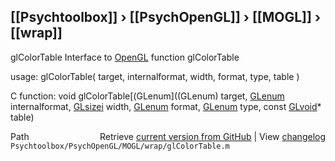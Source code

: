 ## [[Psychtoolbox]] &#8250; [[PsychOpenGL]] &#8250; [[MOGL]] &#8250; [[wrap]]

glColorTable  Interface to [OpenGL](OpenGL) function glColorTable  
  
usage:  glColorTable( target, internalformat, width, format, type, table )  
  
C function:  void glColorTable[(GLenum]((GLenum) target, [GLenum](GLenum) internalformat, [GLsizei](GLsizei) width, [GLenum](GLenum) format, [GLenum](GLenum) type, const [GLvoid](GLvoid)\* table)  




<div class="code_header" style="text-align:right;">
  <span style="float:left;">Path&nbsp;&nbsp;</span> <span class="counter">Retrieve <a href=
  "https://raw.github.com/Psychtoolbox-3/Psychtoolbox-3/beta/Psychtoolbox/PsychOpenGL/MOGL/wrap/glColorTable.m">current version from GitHub</a> | View <a href=
  "https://github.com/Psychtoolbox-3/Psychtoolbox-3/commits/beta/Psychtoolbox/PsychOpenGL/MOGL/wrap/glColorTable.m">changelog</a></span>
</div>
<div class="code">
  <code>Psychtoolbox/PsychOpenGL/MOGL/wrap/glColorTable.m</code>
</div>

